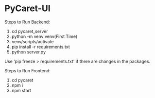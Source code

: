 # PyCaret-UI

Steps to Run Backend:
1) cd pycaret_server
2) python -m venv venv(First Time)
3) venv/scripts/activate
4) pip install -r requirements.txt
5) python server.py

Use 'pip freeze > requirements.txt' if there are changes in the packages. 


Steps to Run Frontend:
1) cd pycaret
2) npm i
3) npm start
